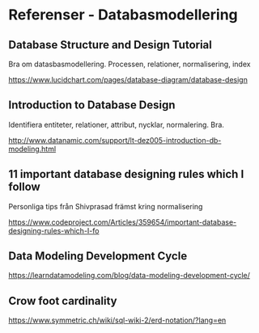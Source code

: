# Referenser - Databasmodellering

## Database Structure and Design Tutorial

Bra om datasbasmodellering. Processen, relationer, normalisering, index

https://www.lucidchart.com/pages/database-diagram/database-design

## Introduction to Database Design

Identifiera entiteter, relationer, attribut, nycklar, normalering. Bra. 

http://www.datanamic.com/support/lt-dez005-introduction-db-modeling.html

## 11 important database designing rules which I follow

Personliga tips från Shivprasad främst kring normalisering

https://www.codeproject.com/Articles/359654/important-database-designing-rules-which-I-fo

## Data Modeling Development Cycle

https://learndatamodeling.com/blog/data-modeling-development-cycle/

## Crow foot cardinality 

https://www.symmetric.ch/wiki/sql-wiki-2/erd-notation/?lang=en